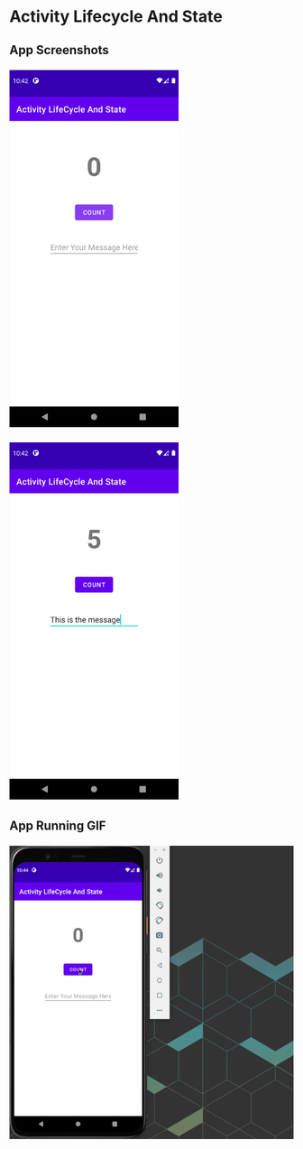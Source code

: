 # Activity Lifecycle And State


## App Screenshots

### <img src="./initial_screen.png" width=300 />

### <img src="./after_count_btn_click.png" width=300 />


## App Running GIF

### <img src="./activity_lifecycle_state.gif" width=600 /> 